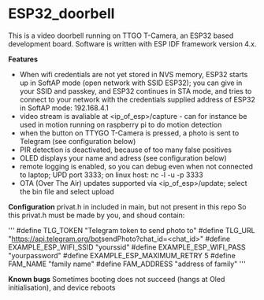 # ESP32_doorbell

This is a video doorbell running on TTGO T-Camera, an ESP32 based development board.
Software is written with ESP IDF framework version 4.x.

**Features**
* When wifi credentials are not yet stored in NVS memory, ESP32 starts up in SoftAP mode
(open network with SSID ESP32); 
you can give in your SSID and passkey, and ESP32 continues in STA mode, 
and tries to connect to your network with the credentials supplied
 address of ESP32 in SoftAP mode: 192.168.4.1
* video stream is avaliable at <ip_of_esp>/capture - can for instance be used in motion running on raspberry pi to do motion detection
* when the button on TTYGO T-Camera is pressed, a photo is sent to Telegram (see configuration below)
* PIR detection is deactivated, because of too many false positives
* OLED displays your name and adress (see configuration below)
* remote logging is enabled, so you can debug even when not connected to laptop; UPD port 3333; on linux host: nc -l -u -p 3333 
* OTA (Over The Air) updates supported via <ip_of_esp>/update; select the bin file and select upload


**Configuration**
privat.h in included in main, but not present in this repo
So this privat.h must be made by you, and shoud contain:

'''
#define TLG_TOKEN "Telegram token to send photo to"
#define TLG_URL "https://api.telegram.org/bot<secretpart>sendPhoto?chat_id=<chat_id>"
#define EXAMPLE_ESP_WIFI_SSID      "yourssid"
#define EXAMPLE_ESP_WIFI_PASS      "yourpassword"
#define EXAMPLE_ESP_MAXIMUM_RETRY  5
#define FAM_NAME "family name"
#define FAM_ADDRESS "address of family"
'''
 
**Known bugs**
Sometimes booting does not succeed (hangs at Oled initialisation), and device reboots
